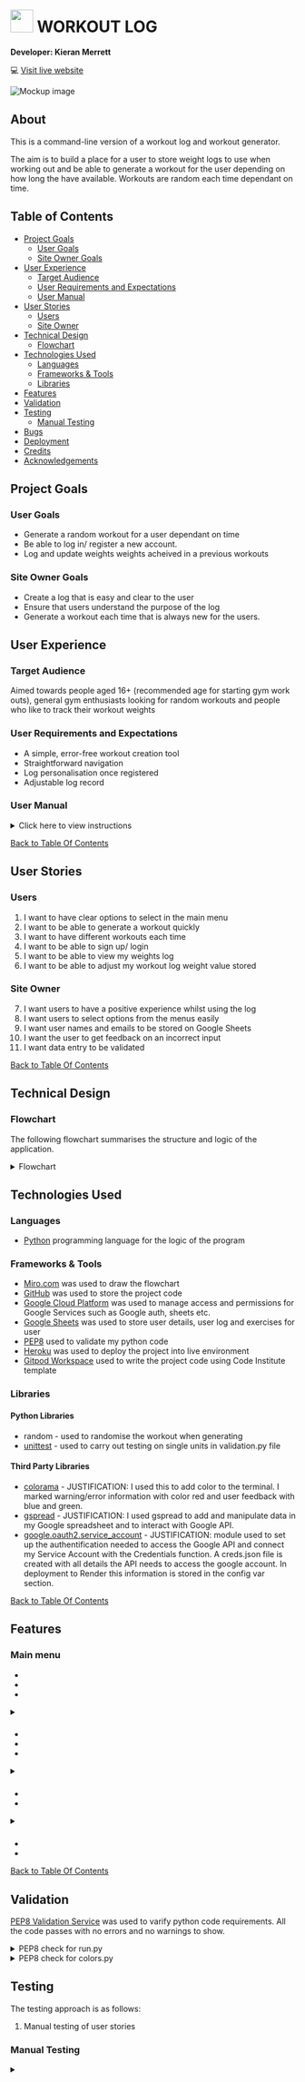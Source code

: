# <img src="docs/readme-image.jpg" style="width: 40px;height:40px;"> WORKOUT LOG 

**Developer: Kieran Merrett**

💻 [Visit live website](https://workout-log.herokuapp.com/)

![Mockup image](docs/home-screenshot.png)

## About

This is a command-line version of a workout log and workout generator.

The aim is to build a place for a user to store weight logs to use when working out and be able to generate a workout for the user depending on how long the have available. Workouts are random each time dependant on time.

## Table of Contents
  - [Project Goals](#project-goals)
    - [User Goals](#user-goals)
    - [Site Owner Goals](#site-owner-goals)
  - [User Experience](#user-experience)
    - [Target Audience](#target-audience)
    - [User Requirements and Expectations](#user-requirements-and-expectations)
    - [User Manual](#user-manual)
  - [User Stories](#user-stories)
    - [Users](#users)
    - [Site Owner](#site-owner)
  - [Technical Design](#technical-design)
    - [Flowchart](#flowchart)
  - [Technologies Used](#technologies-used)
    - [Languages](#languages)
    - [Frameworks & Tools](#frameworks--tools)
    - [Libraries](#libraries)
  - [Features](#features)
  - [Validation](#validation)
  - [Testing](#testing)
    - [Manual Testing](#manual-testing)
  - [Bugs](#bugs)
  - [Deployment](#deployment)
  - [Credits](#credits)
  - [Acknowledgements](#acknowledgements)

## Project Goals

### User Goals

- Generate a random workout for a user dependant on time
- Be able to log in/ register a new account.
- Log and update weights weights acheived in a previous workouts


### Site Owner Goals

- Create a log that is easy and clear to the user
- Ensure that users understand the purpose of the log
- Generate a workout each time that is always new for the users.
## User Experience

### Target Audience

Aimed towards people aged 16+ (recommended age for starting gym work outs), general gym enthusiasts looking for random workouts and people who like to track their workout weights

### User Requirements and Expectations

- A simple, error-free workout creation tool
- Straightforward navigation
- Log personalisation once registered
- Adjustable log record

### User Manual

<details><summary>Click here to view instructions</summary>

#### Main Menu
On the main menu, users are presented with an ASCII art rendering of the name 'Workout Log'. Below the welcome graphic there are a couple of options for user to select from.
Operation: Input a numeric value and press enter key.
1. Login / Register
2. Workout
3. Exit

At any point in the log, if the user inputs a number or text which does not correspond to the available option then they will be prompt to try again.

1. ####  Login / Register
Clicking the first option to login/register, you will then be asked to enter your first AND last name. If registered already, you must validate the email registered to the account and are then are taken to the 'user menu'.

If user is NOT registered, you will be asked to create a new profile, y/n?
If 'No' entered, then you will be returned to the main menu. If yes, you will first be asked your age, this must validate between 16-100. Following age, you will be asked your email and then to confirm it. Once These steps have all been passed with no error, you will be taken to the 'user menu'

#### User Menu
Once validated or after creating a new profile, you arrive at the user menu. Here are three options to choose from:
1. Workout
2. View your log
3. Exit

Selecting option 1 here to Workout, you will be asked how long you want to workout for, 15, 25, 45 or 60 minutes. Depending on your selection being 1-4, a random workout is generated giving x4 'warm up' exercises and increasing by 2 for each workout length, 6-10 'Main workout' exercises.

It is personalised using your user name. Following the workout being generated, you are returned to the 'user menu'

Clicking option 2 will take you to your personalised log, first it generates a full list of your exercises and the weights associated to each on, displayed in kg. 
You the are asked if you would like to adjust your log, y/n?

If no, you are returned to the user menu. 
If yes then you are asked which exercise you would like to adjust with prompt to enter the exercise, asked the new value and following updating your log, it asks if you would like to adjust another.

If no, your returned to the main menu. 
If yes, your log is regenerated for ease of viewing with all new values and prompted again to enter exercise/ new value. 

Selecting option 3, 'Exit' the user quits the workout log and exits the terminal.

2. ####  Workout
Clicking the second option to Workout, you will be asked how long you want to workout for, 15, 25, 45 or 60 minutes. Depending on your selection being 1-4, a random workout is generated giving x4 'warm up' exercises and increasing by 2 for each workout length, 4-10 'Main workout' exercises.

As you are NOT logged in or registered at this point, you are returned to the main menu.

3. #### Exit
Selecting option 3, 'Exit' the user quits the workout log and exits the terminal.

</details>

[Back to Table Of Contents](#table-of-contents)

## User Stories

### Users

1. I want to have clear options to select in the main menu
2. I want to be able to generate a workout quickly
3. I want to have different workouts each time
4. I want to be able to sign up/ login
5. I want to be able to view my weights log
6. I want to be able to adjust my workout log weight value stored

### Site Owner

7. I want users to have a positive experience whilst using the log
8. I want users to select options from the menus easily
9. I want user names and emails to be stored on Google Sheets
10. I want the user to get feedback on an incorrect input
11. I want data entry to be validated

[Back to Table Of Contents](#table-of-contents)

## Technical Design

### Flowchart

The following flowchart summarises the structure and logic of the application.

<details><summary>Flowchart</summary>
<img src="docs/flowchart.png">
</details>

## Technologies Used

### Languages

- [Python](https://www.python.org/) programming language for the logic of the program

### Frameworks & Tools

- [Miro.com](https://miro.com/app/dashboard/) was used to draw the flowchart
- [GitHub](https://github.com/) was used to store the project code
- [Google Cloud Platform](https://cloud.google.com/cloud-console/) was used to manage access and permissions for Google Services such as Google auth, sheets etc.
- [Google Sheets](https://www.google.co.uk/sheets/about/) was used to store user details, user log and exercises for user
- [PEP8](https://pep8ci.herokuapp.com/) used to validate my python code
- [Heroku](https://https://heroku.com/) was used to deploy the project into live environment
- [Gitpod Workspace](https://gitpod.io/workspaces) used to write the project code using Code Institute template

### Libraries

#### Python Libraries
- random - used to randomise the workout when generating
- [unittest](https://docs.python.org/3/library/unittest.html) - used to carry out testing on single units in validation.py file

#### Third Party Libraries
- [colorama](https://pypi.org/project/colorama/) - JUSTIFICATION: I used this to add color to the terminal. I marked warning/error information with color red and user feedback with blue and green.
- [gspread](https://docs.gspread.org/en/latest/) - JUSTIFICATION: I used gspread to add and manipulate data in my Google spreadsheet and to interact with Google API.
- [google.oauth2.service_account](https://google-auth.readthedocs.io/en/master/) - JUSTIFICATION: module used to set up the authentification needed to access the Google API and connect my Service Account with the Credentials function. A creds.json file is created with all details the API needs to access the google account. In deployment to Render this information is stored in the config var section.

[Back to Table Of Contents](#table-of-contents)

## Features

### Main menu

- 
- 
- 
 
<details>
    <summary></summary>

![](docs/)
</details>

### 
- 
- 
- 
  
<details>
    <summary></summary>

![](docs/)
</details>

### 
- 
- 

<details>
    <summary></summary>

![](docs/)
</details>

### 
- 
- 

[Back to Table Of Contents](#table-of-contents)

## Validation

[PEP8 Validation Service](https://pep8ci.herokuapp.com/) was used to varify python code requirements. All the code passes with no errors and no warnings to show.

<details><summary>PEP8 check for run.py</summary>
<img src="docs/validation/run-py-PEP8-validation.png">
</details>

<details><summary>PEP8 check for colors.py</summary>
<img src="docs/validation/colors-py-PEP8-validation.png">
</details>

## Testing

The testing approach is as follows:
1. Manual testing of user stories

### Manual Testing
<details><summary></summary>

1. 

| **Feature**   | **Action**                    | **Expected Result**          | **Actual Result** |
| ------------- | ----------------------------- | ---------------------------- | ----------------- |
|  |  |  |  |

<details><summary></summary>
<img src="docs/">
</details>

2. 

| **Feature**   | **Action**                    | **Expected Result**          | **Actual Result** |
| ------------- | ----------------------------- | ---------------------------- | ----------------- |
|  |  |  |  |

<details><summary></summary>
<img src="docs/">
</details>

[Back to Table Of Contents](#table-of-contents)

## Bugs

| **Bug** | **Fix** |
| ------- | ------- |
|  |  |

## Deployment

### Heroku
This application has been deployed from GitHub to Heroku by following the steps:

1. 
2. 


### Forking the GitHub Repository
1. Go to the GitHub repository
2. Click on Fork button in top right corner
3. You will then have a copy of the repository in your own GitHub account.
   
### Making a Local Clone
1. Go to the GitHub repository 
2. Locate the Code button above the list of files and click it
3. Highlight the "HTTPS" button to clone with HTTPS and copy the link
4. Open Git Bash
5. Change the current working directory to the one where you want the cloned directory
6. Type git clone and paste the URL from the clipboard ($ git clone <span>https://</span>github.com/YOUR-USERNAME/YOUR-REPOSITORY)
7. Press Enter to create your local clone

[Back to Table Of Contents](#table-of-contents)

## Credits

### Images
- [Flaticon](https://www.flaticon.com/free-icon/connect_1707222) was used for the website favicon

### Code
- Code Institute - for git template IDE and "Love Sandwiches - Essentials Project" which helped me with connecting the Google Spreadsheet to my project.
- [ASCII Art Generator]() was used to create game title
- [gspread documentation](https://docs.gspread.org/en/latest/user-guide.html) explained how to obtain a specific value from the google spreadsheet
- Instructions how to print colored text from [this]()

## Acknowledgements
I would like to thank everyone who supported me in the development of this project:
- My mentor Mo for professional guidance, helpful feedback and words of encouragement whilst creating the project.
- Code Institute community on Slack for resources and support